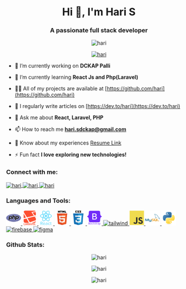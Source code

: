 <h1 align="center">Hi 👋, I'm Hari S</h1>
<h3 align="center">A passionate full stack developer</h3>

<p align="center">
  <img src="https://komarev.com/ghpvc/?username=hari&label=Profile%20views&color=0e75b6&style=flat" alt="hari" />
</p>

<p align="center">
  <a href="https://github.com/ryo-ma/github-profile-trophy">
    <img src="https://github-profile-trophy.vercel.app/?username=hari" alt="hari" />
  </a>
</p>

- 🔭 I’m currently working on **DCKAP Palli**

- 🌱 I’m currently learning **React Js and Php(Laravel)**

- 👨‍💻 All of my projects are available at [https://github.com/hari](https://github.com/hari)

- 📝 I regularly write articles on [https://dev.to/hari](https://dev.to/hari)

- 💬 Ask me about **React, Laravel, PHP**

- 📫 How to reach me **hari.sdckap@gmail.com**

- 📄 Know about my experiences [Resume Link](https://example.com)

- ⚡ Fun fact **I love exploring new technologies!**

<h3 align="left">Connect with me:</h3>
<p align="left">
  <a href="https://linkedin.com/in/hari" target="blank">
    <img align="center" src="https://cdn.jsdelivr.net/npm/simple-icons@3.0.1/icons/linkedin.svg" alt="hari" height="30" width="40" />
  </a>
  <a href="https://dev.to/hari" target="blank">
    <img align="center" src="https://cdn.jsdelivr.net/npm/simple-icons@3.0.1/icons/dev-dot-to.svg" alt="hari" height="30" width="40" />
  </a>
  <a href="https://twitter.com/hari" target="blank">
    <img align="center" src="https://cdn.jsdelivr.net/npm/simple-icons@3.0.1/icons/twitter.svg" alt="hari" height="30" width="40" />
  </a>
</p>

<h3 align="left">Languages and Tools:</h3>
<p align="left">
  <a href="https://www.php.net" target="_blank" rel="noreferrer">
    <img src="https://raw.githubusercontent.com/devicons/devicon/master/icons/php/php-original.svg" alt="php" width="40" height="40"/>
  </a>
  <a href="https://laravel.com/" target="_blank" rel="noreferrer">
    <img src="https://raw.githubusercontent.com/devicons/devicon/master/icons/laravel/laravel-plain-wordmark.svg" alt="laravel" width="40" height="40"/>
  </a>
  <a href="https://reactjs.org/" target="_blank" rel="noreferrer">
    <img src="https://raw.githubusercontent.com/devicons/devicon/master/icons/react/react-original-wordmark.svg" alt="react" width="40" height="40"/>
  </a>
  <a href="https://www.w3.org/html/" target="_blank" rel="noreferrer">
    <img src="https://raw.githubusercontent.com/devicons/devicon/master/icons/html5/html5-original-wordmark.svg" alt="html5" width="40" height="40"/>
  </a>
  <a href="https://www.w3schools.com/css/" target="_blank" rel="noreferrer">
    <img src="https://raw.githubusercontent.com/devicons/devicon/master/icons/css3/css3-original-wordmark.svg" alt="css3" width="40" height="40"/>
  </a>
  <a href="https://getbootstrap.com" target="_blank" rel="noreferrer">
    <img src="https://raw.githubusercontent.com/devicons/devicon/master/icons/bootstrap/bootstrap-plain-wordmark.svg" alt="bootstrap" width="40" height="40"/>
  </a>
  <a href="https://tailwindcss.com/" target="_blank" rel="noreferrer">
    <img src="https://www.vectorlogo.zone/logos/tailwindcss/tailwindcss-icon.svg" alt="tailwind" width="40" height="40"/>
  </a>
  <a href="https://www.javascript.com/" target="_blank" rel="noreferrer">
    <img src="https://raw.githubusercontent.com/devicons/devicon/master/icons/javascript/javascript-original.svg" alt="javascript" width="40" height="40"/>
  </a>
  <a href="https://www.mysql.com/" target="_blank" rel="noreferrer">
    <img src="https://raw.githubusercontent.com/devicons/devicon/master/icons/mysql/mysql-original-wordmark.svg" alt="mysql" width="40" height="40"/>
  </a>
  <a href="https://www.python.org" target="_blank" rel="noreferrer">
    <img src="https://raw.githubusercontent.com/devicons/devicon/master/icons/python/python-original.svg" alt="python" width="40" height="40"/>
  </a>
  <a href="https://firebase.google.com/" target="_blank" rel="noreferrer">
    <img src="https://www.vectorlogo.zone/logos/firebase/firebase-icon.svg" alt="firebase" width="40" height="40"/>
  </a>
  <a href="https://www.figma.com/" target="_blank" rel="noreferrer">
    <img src="https://www.vectorlogo.zone/logos/figma/figma-icon.svg" alt="figma" width="40" height="40"/>
  </a>
  <!-- Add more tools and languages as needed -->
</p>

<h3 align="left">Github Stats:</h3>
<p align="center">
  <img src="https://github-readme-stats.vercel.app/api?username=hari&show_icons=true&locale=en" alt="hari" />
</p>

<p align="center">
  <img src="https://github-readme-streak-stats.herokuapp.com/?user=hari" alt="hari" />
</p>

<p align="center">
  <img src="https://github-readme-stats.vercel.app/api/top-langs?username=hari&show_icons=true&locale=en&layout=compact" alt="hari" />
</p>
